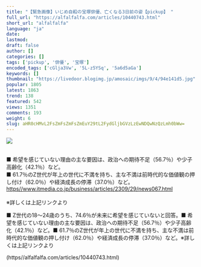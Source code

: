 ```yaml
---
title: "【緊急画像】いじめ自殺の宝塚俳優、亡くなる3日前の姿【pickup】 "
full_url: "https://alfalfalfa.com/articles/10440743.html"
short_url: "alfalfalfa"
language: "ja"
date: 
lastmod: 
draft: false
author: []
categories: []
tags: ['pickup', '俳優', '宝塚']
encoded_tags: ['cGlja3Vw', '5L-z5YSq', '5a6d5aGa']
keywords: []
thumbnail: "https://livedoor.blogimg.jp/amosaic/imgs/9/4/94e141d5.jpg"
popular: 1805
latest: 1863
trend: 138
featured: 542
views: 1351
comments: 193
weight: 6
slug: aHR0cHMvL2FsZmFsZmFsZmEuY29tL2FydGljbGVzLzEwNDQwNzQzLmh0bWw=
---
```


![](https://livedoor.blogimg.jp/amosaic/imgs/9/4/94e141d5.jpg)

<div><br> ■ 希望を感じていない理由の主な要因は、政治への期待不足（56.7％）や少子高齢化（42.1％）など。<br> ■ 61.7％のZ世代が年上の世代に不満を持ち、主な不満は前時代的な価値観の押し付け（62.0％）や経済成長の停滞（37.0％）など。<br> <a href='https//www.itmedia.co.jp/business/articles/2309/29/news067.html' target='_blank' rel='nofollow'>https//www.itmedia.co.jp/business/articles/2309/29/news067.html</a><br> <br> ※詳しくは上記リンクより<br> <p>■ Z世代の18～24歳のうち、74.6％が未来に希望を感じていないと回答。■ 希望を感じていない理由の主な要因は、政治への期待不足（56.7％）や少子高齢化（42.1％）など。■ 61.7％のZ世代が年上の世代に不満を持ち、主な不満は前時代的な価値観の押し付け（62.0％）や経済成長の停滞（37.0％）など。※詳しくは上記リンクより</p></div>

(https//alfalfalfa.com/articles/10440743.html)
